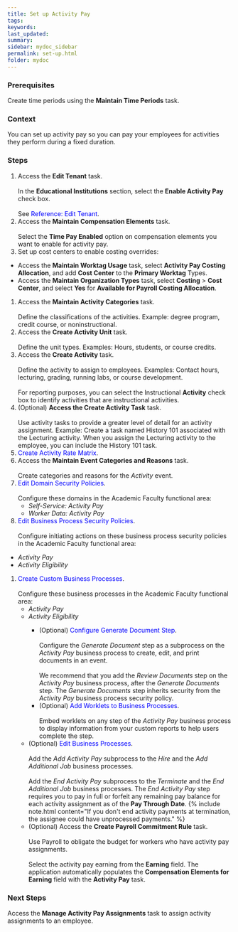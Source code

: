 ```yaml
---
title: Set up Activity Pay
tags:
keywords:
last_updated:
summary:
sidebar: mydoc_sidebar
permalink: set-up.html
folder: mydoc
---
```


### Prerequisites
Create time periods using the **Maintain Time Periods** task.

### Context
You can set up activity pay so you can pay your employees for activities they perform during a fixed duration.

### Steps
1.  Access the **Edit Tenant** task.<br/><br/>In the **Educational Institutions** section, select the **Enable Activity Pay** check box.<br/><br/>See <span style="color: blue;">Reference: Edit Tenant</span>.
1.  Access the **Maintain Compensation Elements** task.<br/><br/>Select the **Time Pay Enabled** option on compensation elements you want to enable for activity pay.
1.  Set up cost centers to enable costing overrides:
* Access the **Maintain Worktag Usage** task, select **Activity Pay Costing Allocation**, and add **Cost Center** to the **Primary Worktag** Types.
* Access the **Maintain Organization Types** task, select **Costing** > **Cost Center**, and select **Yes** for **Available for Payroll Costing Allocation**.
1.  Access the **Maintain Activity Categories** task.<br/><br/>Define the classifications of the activities. Example: degree program, credit course, or noninstructional.
1.  Access the **Create Activity Unit** task.<br/><br/>Define the unit types. Examples: Hours, students, or course credits.
1.  Access the **Create Activity** task.<br/><br/>Define the activity to assign to employees. Examples: Contact hours, lecturing, grading, running labs, or course development.<br/><br/>For reporting purposes, you can select the Instructional **Activity** check box to identify activities that are instructional activities.
1.  (Optional) **Access the Create Activity Task** task.<br/><br/>Use activity tasks to provide a greater level of detail for an activity assignment. Example: Create a task named History 101 associated with the Lecturing activity. When you assign the Lecturing activity to the employee, you can include the History 101 task.
1.  <span style="color: blue;">Create Activity Rate Matrix</span>.
1.  Access the **Maintain Event Categories and Reasons** task.<br/><br/>Create categories and reasons for the *Activity* event.
1. <span style="color: blue;">Edit Domain Security Policies</span>.<br/><br/>Configure these domains in the Academic Faculty functional area:
    * *Self-Service: Activity Pay*
    * *Worker Data: Activity Pay*
1. <span style="color: blue;">Edit Business Process Security Policies</span>.<br/><br/>Configure initiating actions on these business process security policies in the Academic Faculty functional area:
* *Activity Pay*
* *Activity Eligibility*
1. <span style="color: blue;">Create Custom Business Processes</span>.<br/><br/>Configure these business processes in the Academic Faculty functional area:
    <ul>
    <li><i>Activity Pay</i></li>
    <li><i>Activity Eligibility</i></li>
    <ul><li> (Optional) <span style="color: blue;">Configure Generate Document Step</span>.<br/><br/>Configure the <i>Generate Document</i> step as a subprocess on the <i>Activity Pay</i> business process to create, edit, and print documents in an event.<br/><br/>We recommend that you add the <i>Review Documents</i> step on the <i>Activity Pay</i> business process, after the <i>Generate Documents</i> step. The <i>Generate Documents</i> step inherits security from the <i>Activity Pay</i> business process security policy.</li>
    <li> (Optional) <span style="color: blue;">Add Worklets to Business Processes</span>.<br/><br/>Embed worklets on any step of the <i>Activity Pay</i> business process to display information from your custom reports to help users complete the step.</li></ul>
1. (Optional) <span style="color: blue;">Edit Business Processes</span>.<br/><br/>Add the *Add Activity Pay* subprocess to the *Hire* and the *Add Additional Job* business processes.<br/><br/>Add the *End Activity Pay* subprocess to the *Terminate* and the *End Additional Job* business processes. The *End Activity Pay* step requires you to pay in full or forfeit any remaining pay balance for each activity assignment as of the **Pay Through Date**.
    {% include note.html content="If you don't end activity payments at termination, the assignee could have unprocessed payments." %}
1. (Optional) Access the **Create Payroll Commitment Rule** task.<br/><br/>Use Payroll to obligate the budget for workers who have activity pay assignments.<br/><br/>Select the activity pay earning from the **Earning** field. The application automatically populates the **Compensation Elements for Earning** field with the **Activity Pay** task.

### Next Steps
Access the **Manage Activity Pay Assignments** task to assign activity assignments to an employee.
